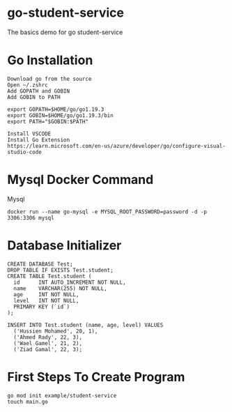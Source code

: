 # go-student-service
The basics demo for go student-service

# Go Installation
```
Download go from the source
Open ~/.zshrc
Add GOPATH and GOBIN 
Add GOBIN to PATH

export GOPATH=$HOME/go/go1.19.3
export GOBIN=$HOME/go/go1.19.3/bin
export PATH="$GOBIN:$PATH"

Install VSCODE
Install Go Extension
https://learn.microsoft.com/en-us/azure/developer/go/configure-visual-studio-code
```

# Mysql Docker Command

Mysql 

`
docker run --name go-mysql -e MYSQL_ROOT_PASSWORD=password -d -p 3306:3306 mysql
`
# Database Initializer
```
CREATE DATABASE Test;
DROP TABLE IF EXISTS Test.student;
CREATE TABLE Test.student (
  id      INT AUTO_INCREMENT NOT NULL,
  name    VARCHAR(255) NOT NULL,
  age     INT NOT NULL,
  level   INT NOT NULL,
  PRIMARY KEY (`id`)
);

INSERT INTO Test.student (name, age, level) VALUES
  ('Hussien Mohamed', 20, 1),
  ('Ahmed Rady', 22, 3),
  ('Wael Gamel', 21, 2),
  ('Ziad Gamal', 22, 3);
```

# First Steps To Create Program

```
go mod init example/student-service
touch main.go
```